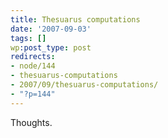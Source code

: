 ```yaml
---
title: Thesuarus computations
date: '2007-09-03'
tags: []
wp:post_type: post
redirects:
- node/144
- thesuarus-computations
- 2007/09/thesuarus-computations/
- "?p=144"
---
```


Thoughts.
